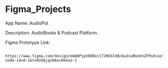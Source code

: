 # Figma_Projects

  App Name: AudioPot
  
  Description: AudioBooks & Podcast Platform.

  Figma Prototype Link:
  
      https://www.figma.com/design/eAmOPipV69DoclT2NSGl6B/AudioBook%2FPodcast?node-id=0-1&t=RnG8jqnbKecHk4so-1
    
